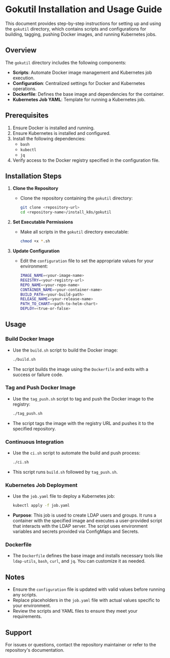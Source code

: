 # Gokutil Installation and Usage Guide

This document provides step-by-step instructions for setting up and using the `gokutil` directory, which contains scripts and configurations for building, tagging, pushing Docker images, and running Kubernetes jobs.

## Overview

The `gokutil` directory includes the following components:
- **Scripts**: Automate Docker image management and Kubernetes job execution.
- **Configuration**: Centralized settings for Docker and Kubernetes operations.
- **Dockerfile**: Defines the base image and dependencies for the container.
- **Kubernetes Job YAML**: Template for running a Kubernetes job.

## Prerequisites

1. Ensure Docker is installed and running.
2. Ensure Kubernetes is installed and configured.
3. Install the following dependencies:
   - `bash`
   - `kubectl`
   - `jq`
4. Verify access to the Docker registry specified in the configuration file.

## Installation Steps

1. **Clone the Repository**
   - Clone the repository containing the `gokutil` directory:
     ```bash
     git clone <repository-url>
     cd <repository-name>/install_k8s/gokutil
     ```

2. **Set Executable Permissions**
   - Make all scripts in the `gokutil` directory executable:
     ```bash
     chmod +x *.sh
     ```

3. **Update Configuration**
   - Edit the `configuration` file to set the appropriate values for your environment:
     ```bash
     IMAGE_NAME=<your-image-name>
     REGISTRY=<your-registry-url>
     REPO_NAME=<your-repo-name>
     CONTAINER_NAME=<your-container-name>
     BUILD_PATH=<your-build-path>
     RELEASE_NAME=<your-release-name>
     PATH_TO_CHART=<path-to-helm-chart>
     DEPLOY=<true-or-false>
     ```

## Usage

### Build Docker Image
- Use the `build.sh` script to build the Docker image:
  ```bash
  ./build.sh
  ```
- The script builds the image using the `Dockerfile` and exits with a success or failure code.

### Tag and Push Docker Image
- Use the `tag_push.sh` script to tag and push the Docker image to the registry:
  ```bash
  ./tag_push.sh
  ```
- The script tags the image with the registry URL and pushes it to the specified repository.

### Continuous Integration
- Use the `ci.sh` script to automate the build and push process:
  ```bash
  ./ci.sh
  ```
- This script runs `build.sh` followed by `tag_push.sh`.

### Kubernetes Job Deployment
- Use the `job.yaml` file to deploy a Kubernetes job:
  ```bash
  kubectl apply -f job.yaml
  ```
- **Purpose**: This job is used to create LDAP users and groups. It runs a container with the specified image and executes a user-provided script that interacts with the LDAP server. The script uses environment variables and secrets provided via ConfigMaps and Secrets.

### Dockerfile
- The `Dockerfile` defines the base image and installs necessary tools like `ldap-utils`, `bash`, `curl`, and `jq`. You can customize it as needed.

## Notes

- Ensure the `configuration` file is updated with valid values before running any scripts.
- Replace placeholders in the `job.yaml` file with actual values specific to your environment.
- Review the scripts and YAML files to ensure they meet your requirements.

## Support

For issues or questions, contact the repository maintainer or refer to the repository's documentation.
